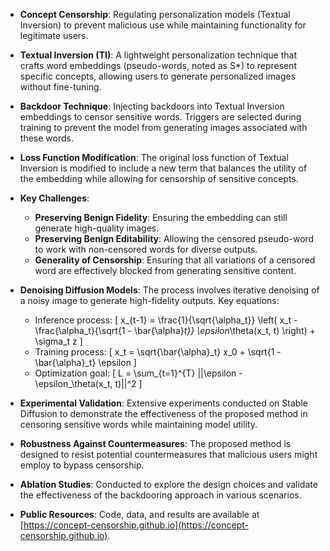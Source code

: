 - **Concept Censorship**: Regulating personalization models (Textual Inversion) to prevent malicious use while maintaining functionality for legitimate users.
  
- **Textual Inversion (TI)**: A lightweight personalization technique that crafts word embeddings (pseudo-words, noted as S*) to represent specific concepts, allowing users to generate personalized images without fine-tuning.

- **Backdoor Technique**: Injecting backdoors into Textual Inversion embeddings to censor sensitive words. Triggers are selected during training to prevent the model from generating images associated with these words.

- **Loss Function Modification**: The original loss function of Textual Inversion is modified to include a new term that balances the utility of the embedding while allowing for censorship of sensitive concepts.

- **Key Challenges**:
  - **Preserving Benign Fidelity**: Ensuring the embedding can still generate high-quality images.
  - **Preserving Benign Editability**: Allowing the censored pseudo-word to work with non-censored words for diverse outputs.
  - **Generality of Censorship**: Ensuring that all variations of a censored word are effectively blocked from generating sensitive content.

- **Denoising Diffusion Models**: The process involves iterative denoising of a noisy image to generate high-fidelity outputs. Key equations:
  - Inference process: 
    \[
    x_{t-1} = \frac{1}{\sqrt{\alpha_t}} \left( x_t - \frac{\alpha_t}{\sqrt{1 - \bar{\alpha}_t}} \epsilon_\theta(x_t, t) \right) + \sigma_t z
    \]
  - Training process:
    \[
    x_t = \sqrt{\bar{\alpha}_t} x_0 + \sqrt{1 - \bar{\alpha}_t} \epsilon
    \]
  - Optimization goal:
    \[
    L = \sum_{t=1}^{T} ||\epsilon - \epsilon_\theta(x_t, t)||^2
    \]

- **Experimental Validation**: Extensive experiments conducted on Stable Diffusion to demonstrate the effectiveness of the proposed method in censoring sensitive words while maintaining model utility.

- **Robustness Against Countermeasures**: The proposed method is designed to resist potential countermeasures that malicious users might employ to bypass censorship.

- **Ablation Studies**: Conducted to explore the design choices and validate the effectiveness of the backdooring approach in various scenarios. 

- **Public Resources**: Code, data, and results are available at [https://concept-censorship.github.io](https://concept-censorship.github.io).